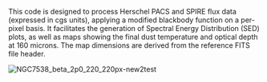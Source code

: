 This code is designed to process Herschel PACS and SPIRE flux data (expressed in cgs units), applying a modified blackbody function on a per-pixel basis. It facilitates the generation of Spectral Energy Distribution (SED) plots, as well as maps showing the final dust temperature and optical depth at 160 microns. The map dimensions are derived from the reference FITS file header.

![NGC7538_beta_2p0_220_220px-new2test](https://github.com/umitkavak/temp-opticaldepth/assets/26542534/044034b5-e373-46dd-9d60-88e9aae5f768)
